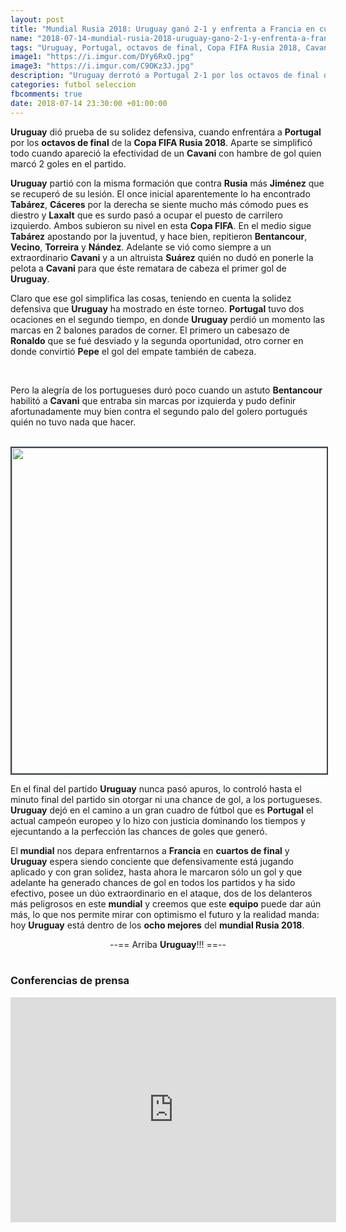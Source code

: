 ```yaml
---
layout: post
title: "Mundial Rusia 2018: Uruguay ganó 2-1 y enfrenta a Francia en cuartos"
name: "2018-07-14-mundial-rusia-2018-uruguay-gano-2-1-y-enfrenta-a-francia-en-cuartos.markdown"
tags: "Uruguay, Portugal, octavos de final, Copa FIFA Rusia 2018, Cavani, Rusia, Jiménez, Tabárez, Cáceres, Laxalt, Copa FIFA, Bentancour, Vecino, Torreira, Nández, Suárez, Ronaldo, Pepe, mundial, Francia, equipo, ocho mejores, mundial Rusia 2018" 
image1: "https://i.imgur.com/DYy6RxO.jpg"
image3: "https://i.imgur.com/C9OKz3J.jpg"
description: "Uruguay derrotó a Portugal 2-1 por los octavos de final del mundial de Rusia 2018 se vió la efectividad de Cavani y la solidez defensiva."
categories: futbol seleccion
fbcomments: true
date: 2018-07-14 23:30:00 +01:00:00
---
```


<strong>Uruguay</strong> dió prueba de su solidez defensiva, cuando enfrentára a <strong>Portugal</strong> por los <strong>octavos de final</strong> de la <strong>Copa FIFA Rusia 2018</strong>. Aparte se simplificó todo cuando apareció la efectividad de un <strong>Cavani</strong> con hambre de gol quien marcó 2 goles en el partido.

<strong>Uruguay</strong> partió con la misma formación que contra <strong>Rusia</strong> más <strong>Jiménez</strong> que se recuperó de su lesión. El once inicial aparentemente lo ha encontrado <strong>Tabárez</strong>, <strong>Cáceres</strong> por la derecha se siente mucho más cómodo pues es diestro y <strong>Laxalt</strong> que es surdo pasó a ocupar el puesto de carrilero izquierdo. Ambos subieron su nivel en esta <strong>Copa FIFA</strong>. En el medio sigue <strong>Tabárez</strong> apostando por la juventud, y hace bien, repitieron <strong>Bentancour</strong>, <strong>Vecino</strong>, <strong>Torreira</strong> y <strong>Nández</strong>. Adelante se vió como siempre a un extraordinario <strong>Cavani</strong> y a un altruista <strong>Suárez</strong> quién no dudó en ponerle la pelota a <strong>Cavani</strong> para que éste rematara de cabeza el primer gol de <strong>Uruguay</strong>.

Claro que ese gol simplifica las cosas, teniendo en cuenta la solidez defensiva que <strong>Uruguay</strong> ha mostrado en éste torneo. <strong>Portugal</strong> tuvo dos ocaciones en el segundo tiempo, en donde <strong>Uruguay</strong> perdió un momento las marcas en 2 balones parados de corner. El primero un cabesazo de <strong>Ronaldo</strong> que se fué desviado y la segunda oportunidad, otro corner en donde convirtió <strong>Pepe</strong> el gol del empate también de cabeza.

<br>


Pero la alegría de los portugueses duró poco cuando un astuto <strong>Bentancour</strong> habilitó a <strong>Cavani</strong> que entraba sin marcas por izquierda y pudo definir afortunadamente muy bien contra el segundo palo del golero portugués quién no tuvo nada que hacer.

<br>

<img src="https://i.imgur.com/C9OKz3J.jpg" width="521px" style="border:2px solid #3c4449;">

<br>

En el final del partido <strong>Uruguay</strong> nunca pasó apuros, lo controló hasta el minuto final del partido sin otorgar ni una chance de gol, a los portugueses. <strong>Uruguay</strong> dejó en el camino a un gran cuadro de fútbol que es <strong>Portugal</strong> el actual campeón europeo y lo hizo con justicia dominando los tiempos y ejecuntando a la perfección las chances de goles que generó.

El <strong>mundial</strong> nos depara enfrentarnos a <strong>Francia</strong> en <strong>cuartos de final</strong> y <strong>Uruguay</strong> espera siendo conciente que defensivamente está jugando aplicado y con gran solidez, hasta ahora le marcaron sólo un gol y que adelante ha generado chances de gol en todos los partidos y ha sido efectivo, posee un dúo extraordinario en el ataque, dos de los delanteros más peligrosos en este <strong>mundial</strong> y creemos que este <strong>equipo</strong> puede dar aún más, lo que nos permite mirar con optimismo el futuro y la realidad manda: hoy <strong>Uruguay</strong> está dentro de los <strong>ocho mejores</strong> del <strong>mundial Rusia 2018</strong>. 

<center>--== Arriba <strong>Uruguay</strong>!!! ==--</center>

<br>

### Conferencias de prensa

<iframe width="521" height="360" src="https://www.youtube.com/embed/CvdGvFVYVcU" frameborder="0" allow="autoplay; encrypted-media" allowfullscreen></iframe>
